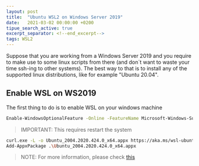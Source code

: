 ```yaml
---
layout: post
title:  "Ubuntu WSL2 on Windows Server 2019"
date:   2021-03-02 00:00:00 +0200
tipue_search_active: true
excerpt_separator: <!--end_excerpt-->
tags: WSL2
---
```


Suppose that you are working from a Windows Server 2019 and you require to make use to some linux scripts from there (and don´t want to waste your time ssh-ing to other systems). The best way to that is to install any of the supported linux distributions, like for example "Ubuntu 20.04".

## Enable  WSL on WS2019

The first thing to do is to enable WSL on your windows machine 

```bash
Enable-WindowsOptionalFeature -Online -FeatureName Microsoft-Windows-Subsystem-Linux
```
>IMPORTANT: This requires restart the system

```bash
curl.exe -L -o Ubuntu_2004.2020.424.0_x64.appx https://aka.ms/wsl-ubuntu-2004
Add-AppxPackage .\Ubuntu_2004.2020.424.0_x64.appx
```

>NOTE: For more information, please check [this](https://docs.microsoft.com/en-us/windows/wsl/install-manual)
